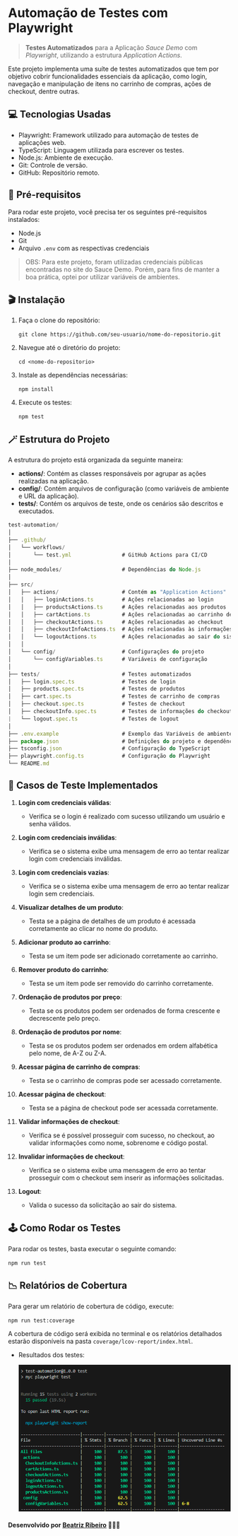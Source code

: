 # Automação de Testes com Playwright
> **Testes Automatizados** para a Aplicação *Sauce Demo* com *Playwright*, utilizando a estrutura *Application Actions*.

Este projeto implementa uma suíte de testes automatizados que tem por objetivo cobrir funcionalidades essenciais da aplicação, como login, navegação e manipulação de itens no carrinho de compras, ações de checkout, dentre outras.

## 💻 Tecnologias Usadas

- Playwright: Framework utilizado para automação de testes de aplicações web.
- TypeScript: Linguagem utilizada para escrever os testes.
- Node.js: Ambiente de execução.
- Git: Controle de versão.
- GitHub: Repositório remoto.

## 📌 Pré-requisitos

Para rodar este projeto, você precisa ter os seguintes pré-requisitos instalados:

- Node.js
- Git
- Arquivo `.env` com as respectivas credenciais

> OBS: Para este projeto, foram utilizadas credenciais públicas encontradas no site do Sauce Demo. Porém, para fins de manter a boa prática, optei por utilizar variáveis de ambientes.

## 🎬 Instalação

1. Faça o clone do repositório:

   `git clone https://github.com/seu-usuario/nome-do-repositorio.git`

2. Navegue até o diretório do projeto:

   `cd <nome-do-repositorio>`

3. Instale as dependências necessárias:

   `npm install`

4. Execute os testes:

   `npm test`

## 🪄 Estrutura do Projeto

A estrutura do projeto está organizada da seguinte maneira:

- **actions/**: Contém as classes responsáveis por agrupar as ações realizadas na aplicação.
- **config/**: Contém arquivos de configuração (como variáveis de ambiente e URL da aplicação).
- **tests/**: Contém os arquivos de teste, onde os cenários são descritos e executados.

```js 
test-automation/
│
├── .github/
│   └── workflows/
│       └── test.yml                # GitHub Actions para CI/CD
│
├── node_modules/                   # Dependências do Node.js
│
├── src/
│   ├── actions/                    # Contém as "Application Actions"
│   │   ├── loginActions.ts         # Ações relacionadas ao login
│   │   ├── productsActions.ts      # Ações relacionadas aos produtos
│   │   ├── cartActions.ts          # Ações relacionadas ao carrinho de compras
│   │   ├── checkoutActions.ts      # Ações relacionadas ao checkout
│   │   ├── checkoutInfoActions.ts  # Ações relacionadas às informações de checkout
│   │   └── logoutActions.ts        # Ações relacionadas ao sair do sistema
│   │
│   └── config/                     # Configurações do projeto
│       └── configVariables.ts      # Variáveis de configuração
│
├── tests/                          # Testes automatizados
│   ├── login.spec.ts               # Testes de login
│   ├── products.spec.ts            # Testes de produtos
│   ├── cart.spec.ts                # Testes de carrinho de compras
│   ├── checkout.spec.ts            # Testes de checkout
│   ├── checkoutInfo.spec.ts        # Testes de informações do checkout
|   └── logout.spec.ts              # Testes de logout
│
├── .env.example                    # Exemplo das Variáveis de ambiente utilizadas
├── package.json                    # Definições do projeto e dependências
├── tsconfig.json                   # Configuração do TypeScript
├── playwright.config.ts            # Configuração do Playwright
└── README.md
```

## 🎉 Casos de Teste Implementados

1. **Login com credenciais válidas**:
      - Verifica se o login é realizado com sucesso utilizando um usuário e senha válidos.
   
2. **Login com credenciais inválidas**:
      - Verifica se o sistema exibe uma mensagem de erro ao tentar realizar login com credenciais inválidas.

3. **Login com credenciais vazias**:
      - Verifica se o sistema exibe uma mensagem de erro ao tentar realizar login sem credenciais.

4. **Visualizar detalhes de um produto**:
      - Testa se a página de detalhes de um produto é acessada corretamente ao clicar no nome do produto.

5. **Adicionar produto ao carrinho**:
      - Testa se um item pode ser adicionado corretamente ao carrinho.

6. **Remover produto do carrinho**:
      - Testa se um item pode ser removido do carrinho corretamente.

7. **Ordenação de produtos por preço**:
      - Testa se os produtos podem ser ordenados de forma crescente e decrescente pelo preço.

8. **Ordenação de produtos por nome**:
      - Testa se os produtos podem ser ordenados em ordem alfabética pelo nome, de A-Z ou Z-A.

9. **Acessar página de carrinho de compras**:
      - Testa se o carrinho de compras pode ser acessado corretamente.

10. **Acessar página de checkout**:
      - Testa se a página de checkout pode ser acessada corretamente.

11. **Validar informações de checkout**:
      - Verifica se é possível prosseguir com sucesso, no checkout, ao validar informações como nome, sobrenome e código postal.

12. **Invalidar informações de checkout**:
      - Verifica se o sistema exibe uma mensagem de erro ao tentar prosseguir com o checkout sem inserir as informações solicitadas.

13. **Logout**:
      - Valida o sucesso da solicitação ao sair do sistema.


## 🕹️ Como Rodar os Testes

Para rodar os testes, basta executar o seguinte comando:

`npm run test`

## 📉 Relatórios de Cobertura

Para gerar um relatório de cobertura de código, execute:

`npm run test:coverage`

A cobertura de código será exibida no terminal e os relatórios detalhados estarão disponíveis na pasta `coverage/lcov-report/index.html`.

- Resultados dos testes:

   ![Cobertura de testes](./src/assets/Captura%20de%20tela%202025-03-20%20100623.png)

#### Desenvolvido por [Beatriz Ribeiro](https://github.com/Biiars00) 👩🏾‍💻